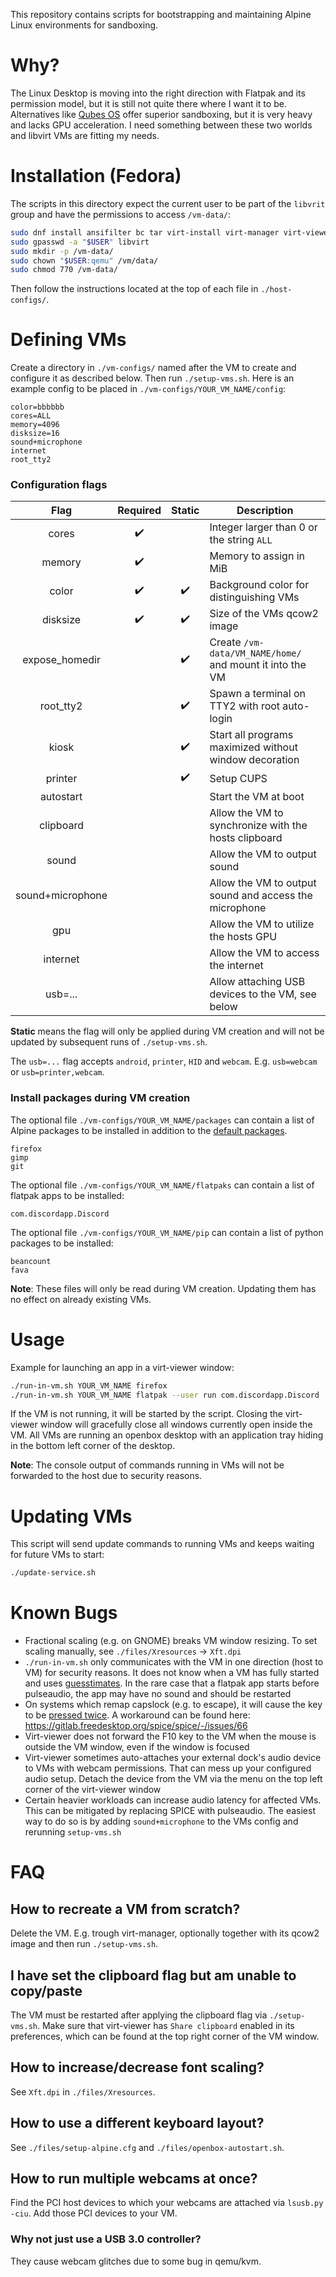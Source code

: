 This repository contains scripts for bootstrapping and maintaining Alpine Linux environments for
sandboxing.

# Why?

The Linux Desktop is moving into the right direction with Flatpak and its permission model, but it
is still not quite there where I want it to be. Alternatives like [Qubes
OS](https://www.qubes-os.org/) offer superior sandboxing, but it is very heavy and lacks GPU
acceleration. I need something between these two worlds and libvirt VMs are fitting my needs.

# Installation (Fedora)

The scripts in this directory expect the current user to be part of the `libvrit` group and have the
permissions to access `/vm-data/`:

```sh
sudo dnf install ansifilter bc tar virt-install virt-manager virt-viewer
sudo gpasswd -a "$USER" libvirt
sudo mkdir -p /vm-data/
sudo chown "$USER:qemu" /vm/data/
sudo chmod 770 /vm-data/
```

Then follow the instructions located at the top of each file in `./host-configs/`.

# Defining VMs

Create a directory in `./vm-configs/` named after the VM to create and configure it as described
below. Then run `./setup-vms.sh`. Here is an example config to be placed in
`./vm-configs/YOUR_VM_NAME/config`:

```
color=bbbbbb
cores=ALL
memory=4096
disksize=16
sound+microphone
internet
root_tty2
```

### Configuration flags

|       Flag       | Required | Static | Description                                              |
|:----------------:|:--------:|:------:|----------------------------------------------------------|
|       cores      |     ✔️    |        | Integer larger than 0 or the string `ALL`                |
|      memory      |     ✔️    |        | Memory to assign in MiB                                  |
|       color      |     ✔️    |    ✔️   | Background color for distinguishing VMs                  |
|     disksize     |     ✔️    |    ✔️   | Size of the VMs qcow2 image                              |
|  expose\_homedir |          |    ✔️   | Create `/vm-data/VM_NAME/home/` and mount it into the VM |
|    root\_tty2    |          |    ✔️   | Spawn a terminal on TTY2 with root auto-login            |
|       kiosk      |          |    ✔️   | Start all programs maximized without window decoration   |
|      printer     |          |    ✔️   | Setup CUPS                                               |
|     autostart    |          |        | Start the VM at boot                                     |
|     clipboard    |          |        | Allow the VM to synchronize with the hosts clipboard     |
|       sound      |          |        | Allow the VM to output sound                             |
| sound+microphone |          |        | Allow the VM to output sound and access the microphone   |
|        gpu       |          |        | Allow the VM to utilize the hosts GPU                    |
|     internet     |          |        | Allow the VM to access the internet                      |
|      usb=...     |          |        | Allow attaching USB devices to the VM, see below         |

**Static** means the flag will only be applied during VM creation and will not be updated by
subsequent runs of `./setup-vms.sh`.

The `usb=...` flag accepts `android`, `printer`, `HID` and `webcam`. E.g. `usb=webcam` or
`usb=printer,webcam`.

### Install packages during VM creation

The optional file `./vm-configs/YOUR_VM_NAME/packages` can contain a list of Alpine packages to be
installed in addition to the [default packages](./files/packages).

```
firefox
gimp
git
```

The optional file `./vm-configs/YOUR_VM_NAME/flatpaks` can contain a list of flatpak apps to be
installed:

```
com.discordapp.Discord
```

The optional file `./vm-configs/YOUR_VM_NAME/pip` can contain a list of python packages to be
installed:

```
beancount
fava
```

**Note**: These files will only be read during VM creation. Updating them has no effect on already
existing VMs.

# Usage

Example for launching an app in a virt-viewer window:

```sh
./run-in-vm.sh YOUR_VM_NAME firefox
./run-in-vm.sh YOUR_VM_NAME flatpak --user run com.discordapp.Discord
```

If the VM is not running, it will be started by the script. Closing the virt-viewer window will
gracefully close all windows currently open inside the VM. All VMs are running an openbox desktop
with an application tray hiding in the bottom left corner of the desktop.

**Note**: The console output of commands running in VMs will not be forwarded to the host due to
security reasons.

# Updating VMs

This script will send update commands to running VMs and keeps waiting for future VMs to start:

```sh
./update-service.sh
```

# Known Bugs

* Fractional scaling (e.g. on GNOME) breaks VM window resizing. To set scaling manually, see
  `./files/Xresources` -> `Xft.dpi`
* `./run-in-vm.sh` only communicates with the VM in one direction (host to VM) for security reasons.
  It does not know when a VM has fully started and uses [guesstimates](./run-in-vm.sh#L47). In the
  rare case that a flatpak app starts before pulseaudio, the app may have no sound and should be
  restarted
* On systems which remap capslock (e.g. to escape), it will cause the key to be [pressed
  twice](https://gitlab.freedesktop.org/spice/spice-gtk/-/issues/143). A workaround can be found
  here: <https://gitlab.freedesktop.org/spice/spice/-/issues/66>
* Virt-viewer does not forward the F10 key to the VM when the mouse is outside the VM window, even
  if the window is focused
* Virt-viewer sometimes auto-attaches your external dock's audio device to VMs with webcam
  permissions. That can mess up your configured audio setup. Detach the device from the VM via the
  menu on the top left corner of the virt-viewer window
* Certain heavier workloads can increase audio latency for affected VMs. This can be mitigated by
  replacing SPICE with pulseaudio. The easiest way to do so is by adding `sound+microphone` to the
  VMs config and rerunning `setup-vms.sh`

# FAQ

## How to recreate a VM from scratch?

Delete the VM. E.g. trough virt-manager, optionally together with its qcow2 image and then run
`./setup-vms.sh`.

## I have set the clipboard flag but am unable to copy/paste

The VM must be restarted after applying the clipboard flag via `./setup-vms.sh`. Make sure that
virt-viewer has `Share clipboard` enabled in its preferences, which can be found at the top right
corner of the VM window.

## How to increase/decrease font scaling?

See `Xft.dpi` in `./files/Xresources`.

## How to use a different keyboard layout?

See `./files/setup-alpine.cfg` and `./files/openbox-autostart.sh`.

## How to run multiple webcams at once?

Find the PCI host devices to which your webcams are attached via `lsusb.py -ciu`. Add those PCI
devices to your VM.

### Why not just use a USB 3.0 controller?

They cause webcam glitches due to some bug in qemu/kvm.

